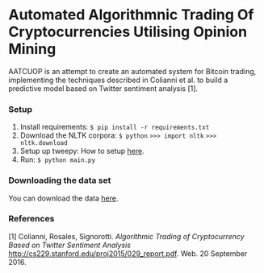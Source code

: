 # Automated Algorithmnic Trading Of Cryptocurrencies Utilising Opinion Mining

AATCUOP is an attempt to create an automated system for Bitcoin trading, implementing the techniques described in Colianni et al. to build a predictive model based on Twitter sentiment analysis [1].

### Setup
1. Install requirements:
`$ pip install -r requirements.txt`
2. Download the NLTK corpora: 
`$ python` 
`>>> import nltk` 
`>>> nltk.download`
3. Setup up tweepy:
How to setup [here](https://dev.twitter.com/twitterkit/android/advanced-setup).
4. Run:
`$ python main.py`

### Downloading the data set
You can download the data [here](https://drive.google.com/drive/folders/1HNm2PQ5S0rT9aoI6KvhhNoTgQoOcyU9T).

### References
[1] Colianni, Rosales, Signorotti. *Algorithmic Trading of Cryptocurrency Based on Twitter Sentiment Analysis* http://cs229.stanford.edu/proj2015/029_report.pdf. Web. 20 September 2016.
